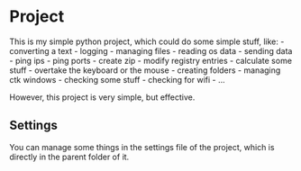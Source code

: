 # Project

This is my simple python project, which could do some simple stuff, like:
    - converting a text
    - logging
    - managing files
    - reading os data
    - sending data
    - ping ips
    - ping ports
    - create zip
    - modify registry entries
    - calculate some stuff
    - overtake the keyboard or the mouse
    - creating folders
    - managing ctk windows
    - checking some stuff
    - checking for wifi
    - ...

However, this project is very simple, but effective.


## Settings

You can manage some things in the settings file of the project,
which is directly in the parent folder of it.